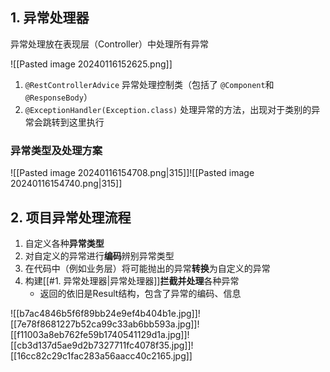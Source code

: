 ## 1. 异常处理器

异常处理放在表现层（Controller）中处理所有异常

![[Pasted image 20240116152625.png]]

1. `@RestControllerAdvice` 异常处理控制类（包括了 `@Component`和`@ResponseBody`）
2. `@ExceptionHandler(Exception.class)` 处理异常的方法，出现对于类别的异常会跳转到这里执行

### 异常类型及处理方案

![[Pasted image 20240116154708.png|315]]![[Pasted image 20240116154740.png|315]]

## 2. 项目异常处理流程

1. 自定义各种**异常类型**
2. 对自定义的异常进行**编码**辨别异常类型
3. 在代码中（例如业务层）将可能抛出的异常**转换**为自定义的异常
4. 构建[[#1. 异常处理器|异常处理器]]**拦截并处理**各种异常
	* 返回的依旧是Result结构，包含了异常的编码、信息

![[b7ac4846b5f6f89bb24e9ef4b404b1e.jpg]]![[7e78f8681227b52ca99c33ab6bb593a.jpg]]![[f11003a8eb762fe59b1740541129d1a.jpg]]![[cb3d137d5ae9d2b7327711fc4078f35.jpg]]![[16cc82c29c1fac283a56aacc40c2165.jpg]]